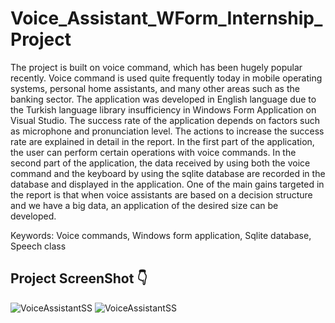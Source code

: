 # Voice_Assistant_WForm_Internship_Project
The project is built on voice command, which has been hugely popular recently. Voice command is used quite frequently today in mobile operating systems, personal home assistants, and many other areas such as the banking sector. 
The application was developed in English language due to the Turkish language library insufficiency in Windows Form Application on Visual Studio. The success rate of the application depends on factors such as microphone and pronunciation level.
The actions to increase the success rate are explained in detail in the report.
In the first part of the application, the user can perform certain operations with voice commands.
In the second part of the application, the data received by using both the voice command and the keyboard by using the sqlite database are recorded in the database and displayed in the application. 
One of the main gains targeted in the report is that when voice assistants are based on a decision structure and we have a big data, an application of the desired size can be developed. 
 
Keywords: Voice commands, Windows form application, Sqlite database, Speech class



## Project ScreenShot :point_down:



![VoiceAssistantSS](https://github.com/BurakGomec/Voice_Assistant_WForm_Internship_Project/blob/master/ss/ss1.png?raw=true)
![VoiceAssistantSS](https://github.com/BurakGomec/Voice_Assistant_WForm_Internship_Project/blob/master/ss/ss2.png?raw=true)
